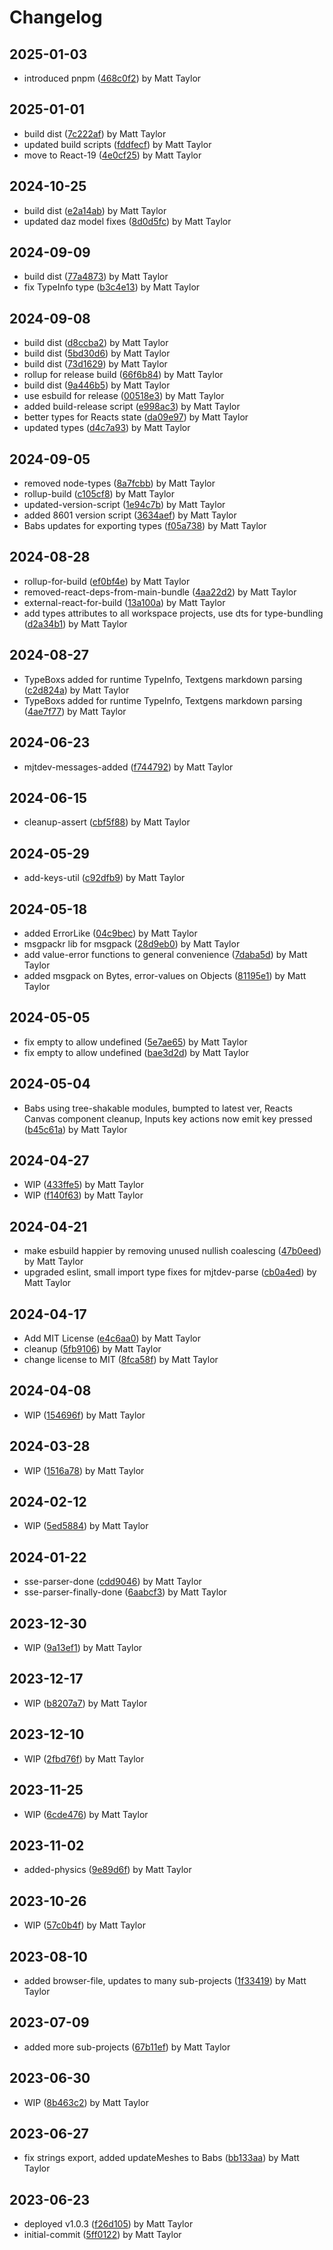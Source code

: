 # Changelog


## 2025-01-03
- introduced pnpm ([468c0f2](https://github.com/matthewjosephtaylor/avatar-3d/commit/468c0f2d68fcd01105e6419b206bf6a7653fc445)) by Matt Taylor

## 2025-01-01
- build dist ([7c222af](https://github.com/matthewjosephtaylor/avatar-3d/commit/7c222aff0e49459f869aa5ddd197c87698f4f238)) by Matt Taylor
- updated build scripts ([fddfecf](https://github.com/matthewjosephtaylor/avatar-3d/commit/fddfecfff91e83825bdaec92a34521fb3d1a9dec)) by Matt Taylor
- move to React-19 ([4e0cf25](https://github.com/matthewjosephtaylor/avatar-3d/commit/4e0cf2587185763f6e350c108991c872d41da907)) by Matt Taylor

## 2024-10-25
- build dist ([e2a14ab](https://github.com/matthewjosephtaylor/avatar-3d/commit/e2a14ab331d38a15a9710baf13396fadd04a63dd)) by Matt Taylor
- updated daz model fixes ([8d0d5fc](https://github.com/matthewjosephtaylor/avatar-3d/commit/8d0d5fc7a9f5c0a5dfb4db227d1989f11e2eaa74)) by Matt Taylor

## 2024-09-09
- build dist ([77a4873](https://github.com/matthewjosephtaylor/avatar-3d/commit/77a4873dc1be8b4753534485fd0a6a1ae40dde59)) by Matt Taylor
- fix TypeInfo type ([b3c4e13](https://github.com/matthewjosephtaylor/avatar-3d/commit/b3c4e13f937615e21dceabc6fd8d258c26f29a81)) by Matt Taylor

## 2024-09-08
- build dist ([d8ccba2](https://github.com/matthewjosephtaylor/avatar-3d/commit/d8ccba2a8a400428143bbbeb941701449d5b3a83)) by Matt Taylor
- build dist ([5bd30d6](https://github.com/matthewjosephtaylor/avatar-3d/commit/5bd30d6ba673f05569c92c02afa5aa457715bfa0)) by Matt Taylor
- build dist ([73d1629](https://github.com/matthewjosephtaylor/avatar-3d/commit/73d162976bc2b184ac1b301f8d073ebc75627e92)) by Matt Taylor
- rollup for release build ([66f6b84](https://github.com/matthewjosephtaylor/avatar-3d/commit/66f6b8460a43cffdab59054eb50e5b2bc26958eb)) by Matt Taylor
- build dist ([9a446b5](https://github.com/matthewjosephtaylor/avatar-3d/commit/9a446b58fc525bec245123e9f6657426553e58c8)) by Matt Taylor
- use esbuild for release ([00518e3](https://github.com/matthewjosephtaylor/avatar-3d/commit/00518e323df97ce5221e5c7f441e7a44d6ba3d22)) by Matt Taylor
- added build-release script ([e998ac3](https://github.com/matthewjosephtaylor/avatar-3d/commit/e998ac3b51073f2697e7b33699595265b7d6406f)) by Matt Taylor
- better types for Reacts state ([da09e97](https://github.com/matthewjosephtaylor/avatar-3d/commit/da09e97541c980c33794e4a730af7fbbaf1c83d5)) by Matt Taylor
- updated types ([d4c7a93](https://github.com/matthewjosephtaylor/avatar-3d/commit/d4c7a93ee485fb31adf743729e3a3ecd61d2ce90)) by Matt Taylor

## 2024-09-05
- removed node-types ([8a7fcbb](https://github.com/matthewjosephtaylor/avatar-3d/commit/8a7fcbb0f924bfd913f62d5bfad46f1986c386d2)) by Matt Taylor
- rollup-build ([c105cf8](https://github.com/matthewjosephtaylor/avatar-3d/commit/c105cf8dff834e9f6fcac363918b2cd768e2b653)) by Matt Taylor
- updated-version-script ([1e94c7b](https://github.com/matthewjosephtaylor/avatar-3d/commit/1e94c7bb5b5ccdefe60814ee3d2be4598cceabf7)) by Matt Taylor
- added 8601 version script ([3634aef](https://github.com/matthewjosephtaylor/avatar-3d/commit/3634aefa81aab6e3500380de1c404dd347c3e0b2)) by Matt Taylor
- Babs updates for exporting types ([f05a738](https://github.com/matthewjosephtaylor/avatar-3d/commit/f05a7385b0f42183d92e41b1f3d0e5cbd298f5c4)) by Matt Taylor

## 2024-08-28
- rollup-for-build ([ef0bf4e](https://github.com/matthewjosephtaylor/avatar-3d/commit/ef0bf4eb2a1a816d0f501508670375d0aa778230)) by Matt Taylor
- removed-react-deps-from-main-bundle ([4aa22d2](https://github.com/matthewjosephtaylor/avatar-3d/commit/4aa22d275662d94d901836adccb2cadd85b286dc)) by Matt Taylor
- external-react-for-build ([13a100a](https://github.com/matthewjosephtaylor/avatar-3d/commit/13a100a2d9db5c1e4df5cea8a6f60cb1bf92ec40)) by Matt Taylor
- add types attributes to all workspace projects, use dts for type-bundling ([d2a34b1](https://github.com/matthewjosephtaylor/avatar-3d/commit/d2a34b1f1c2287f8caa43caadbea306e15b77bc3)) by Matt Taylor

## 2024-08-27
- TypeBoxs added for runtime TypeInfo, Textgens markdown parsing ([c2d824a](https://github.com/matthewjosephtaylor/avatar-3d/commit/c2d824aae0f35a6f20eaec1ff2d08880884962a6)) by Matt Taylor
- TypeBoxs added for runtime TypeInfo, Textgens markdown parsing ([4ae7f77](https://github.com/matthewjosephtaylor/avatar-3d/commit/4ae7f77b690517e5e89cb676315a8e77a1e90446)) by Matt Taylor

## 2024-06-23
- mjtdev-messages-added ([f744792](https://github.com/matthewjosephtaylor/avatar-3d/commit/f744792e72b23f21070b6931c243975d1d094cf4)) by Matt Taylor

## 2024-06-15
- cleanup-assert ([cbf5f88](https://github.com/matthewjosephtaylor/avatar-3d/commit/cbf5f88a285a52cd1dd1284750934931f4aa6019)) by Matt Taylor

## 2024-05-29
- add-keys-util ([c92dfb9](https://github.com/matthewjosephtaylor/avatar-3d/commit/c92dfb9f37c76e68822d80f5d7c3ee01ae75072c)) by Matt Taylor

## 2024-05-18
- added ErrorLike ([04c9bec](https://github.com/matthewjosephtaylor/avatar-3d/commit/04c9bec6fd23c1e612bdaa120ef393985640e386)) by Matt Taylor
- msgpackr lib for msgpack ([28d9eb0](https://github.com/matthewjosephtaylor/avatar-3d/commit/28d9eb083f8612390180a505bd18911aa86b38ee)) by Matt Taylor
- add value-error functions to general convenience ([7daba5d](https://github.com/matthewjosephtaylor/avatar-3d/commit/7daba5de8417887cf8725212afee60b26c187c35)) by Matt Taylor
- added msgpack on Bytes, error-values on Objects ([81195e1](https://github.com/matthewjosephtaylor/avatar-3d/commit/81195e1e9105337f290966c305c59f3b430da6b5)) by Matt Taylor

## 2024-05-05
- fix empty to allow undefined ([5e7ae65](https://github.com/matthewjosephtaylor/avatar-3d/commit/5e7ae65a7fc9948f237afc9b7ecbc76654d8e9ff)) by Matt Taylor
- fix empty to allow undefined ([bae3d2d](https://github.com/matthewjosephtaylor/avatar-3d/commit/bae3d2d68eeda3ca1a90936dbfa6dc2ed079c69d)) by Matt Taylor

## 2024-05-04
- Babs using tree-shakable modules, bumpted to latest ver, Reacts Canvas component cleanup, Inputs key actions now emit key pressed ([b45c61a](https://github.com/matthewjosephtaylor/avatar-3d/commit/b45c61a37277c05561f29230fe30154b3241e77f)) by Matt Taylor

## 2024-04-27
- WIP ([433ffe5](https://github.com/matthewjosephtaylor/avatar-3d/commit/433ffe506673eee67978ac2087113c6f50a030d7)) by Matt Taylor
- WIP ([f140f63](https://github.com/matthewjosephtaylor/avatar-3d/commit/f140f63488a8a70c140b4e2bb76fedfd7a7f52ec)) by Matt Taylor

## 2024-04-21
- make esbuild happier by removing unused nullish coalescing ([47b0eed](https://github.com/matthewjosephtaylor/avatar-3d/commit/47b0eed00879eb2e485fd7607ca587e14c336345)) by Matt Taylor
- upgraded eslint, small import type fixes for mjtdev-parse ([cb0a4ed](https://github.com/matthewjosephtaylor/avatar-3d/commit/cb0a4ed20b63b787b4d7150c9ec2032734d2cb1d)) by Matt Taylor

## 2024-04-17
- Add MIT License ([e4c6aa0](https://github.com/matthewjosephtaylor/avatar-3d/commit/e4c6aa09af7042df0fb394e5cc3a3dfe78322b1a)) by Matt Taylor
- cleanup ([5fb9106](https://github.com/matthewjosephtaylor/avatar-3d/commit/5fb91066837b7ae2db84147bada21ae351201740)) by Matt Taylor
- change license to MIT ([8fca58f](https://github.com/matthewjosephtaylor/avatar-3d/commit/8fca58f5e5845a91c32ddc56b9db68a11ce3c933)) by Matt Taylor

## 2024-04-08
- WIP ([154696f](https://github.com/matthewjosephtaylor/avatar-3d/commit/154696fafb66138ace6316402e5ba6b940593e52)) by Matt Taylor

## 2024-03-28
- WIP ([1516a78](https://github.com/matthewjosephtaylor/avatar-3d/commit/1516a7838d6292fa982e3bd9f5d484fc3d5f7701)) by Matt Taylor

## 2024-02-12
- WIP ([5ed5884](https://github.com/matthewjosephtaylor/avatar-3d/commit/5ed58843213e0636d8bc813e6a8812fd800d56fe)) by Matt Taylor

## 2024-01-22
- sse-parser-done ([cdd9046](https://github.com/matthewjosephtaylor/avatar-3d/commit/cdd90461352906f5049014429c6c253a936e509a)) by Matt Taylor
- sse-parser-finally-done ([6aabcf3](https://github.com/matthewjosephtaylor/avatar-3d/commit/6aabcf36c108c18401f53fb5ca63588966d8f90f)) by Matt Taylor

## 2023-12-30
- WIP ([9a13ef1](https://github.com/matthewjosephtaylor/avatar-3d/commit/9a13ef1820ac41ea9fe81e6a011b92c119b792c8)) by Matt Taylor

## 2023-12-17
- WIP ([b8207a7](https://github.com/matthewjosephtaylor/avatar-3d/commit/b8207a79d2d7765c71a02c88c0720c47583bf448)) by Matt Taylor

## 2023-12-10
- WIP ([2fbd76f](https://github.com/matthewjosephtaylor/avatar-3d/commit/2fbd76f2549ddfaf7f6899ed3c3b5b61fe14837b)) by Matt Taylor

## 2023-11-25
- WIP ([6cde476](https://github.com/matthewjosephtaylor/avatar-3d/commit/6cde476464958e3542e5e7a9559fe7b8ca5c88c2)) by Matt Taylor

## 2023-11-02
- added-physics ([9e89d6f](https://github.com/matthewjosephtaylor/avatar-3d/commit/9e89d6fbd0e13902d32bc40b26e063c1cced5b7e)) by Matt Taylor

## 2023-10-26
- WIP ([57c0b4f](https://github.com/matthewjosephtaylor/avatar-3d/commit/57c0b4f977848914b42c99362ad8519ad710737b)) by Matt Taylor

## 2023-08-10
- added browser-file, updates to many sub-projects ([1f33419](https://github.com/matthewjosephtaylor/avatar-3d/commit/1f334195dc4d606e23247e3130490793e9fe7b73)) by Matt Taylor

## 2023-07-09
- added more sub-projects ([67b11ef](https://github.com/matthewjosephtaylor/avatar-3d/commit/67b11ef0b6b2814d54a40279b8fe9672e9474e14)) by Matt Taylor

## 2023-06-30
- WIP ([8b463c2](https://github.com/matthewjosephtaylor/avatar-3d/commit/8b463c27af0e33cf76790185f9d02ea6b0a6a516)) by Matt Taylor

## 2023-06-27
- fix strings export, added updateMeshes to Babs ([bb133aa](https://github.com/matthewjosephtaylor/avatar-3d/commit/bb133aae014d4fa15c15a065bde0ca9230674d5e)) by Matt Taylor

## 2023-06-23
- deployed v1.0.3 ([f26d105](https://github.com/matthewjosephtaylor/avatar-3d/commit/f26d105fdd8e82346192431de0621247c2e252a2)) by Matt Taylor
- initial-commit ([5ff0122](https://github.com/matthewjosephtaylor/avatar-3d/commit/5ff0122e5b05a57603447f827f896b4135bd0eca)) by Matt Taylor
